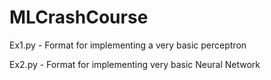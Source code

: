 # MLCrashCourse
Ex1.py - Format for implementing a very basic perceptron

Ex2.py - Format for implementing very basic Neural Network
